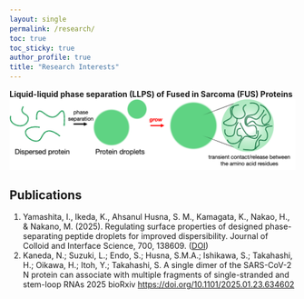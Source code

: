 ```yaml
---
layout: single
permalink: /research/
toc: true
toc_sticky: true
author_profile: true
title: "Research Interests"
---
```

**Liquid-liquid phase separation (LLPS) of Fused in Sarcoma (FUS) Proteins**
![LLPS](/assets/images/research/research_LLPS_1.png)

<!-- Add interface and fusion of condensates later -->

## Publications
1. Yamashita, I., Ikeda, K., Ahsanul Husna, S. M., Kamagata, K., Nakao, H., & Nakano, M. (2025). Regulating surface properties of designed phase-separating peptide droplets for improved dispersibility. Journal of Colloid and Interface Science, 700, 138609. (<a href="https://doi.org/10.1016/j.jcis.2025.138609">DOI</a>)
2. Kaneda, N.; Suzuki, L.; Endo, S.; Husna, S.M.A.; Ishikawa, S.; Takahashi, H.; Oikawa, H.; Itoh, Y.; Takahashi, S. A single dimer of the SARS-CoV-2 N protein can associate with multiple fragments of single-stranded and stem-loop RNAs 2025 bioRxiv https://doi.org/10.1101/2025.01.23.634602
